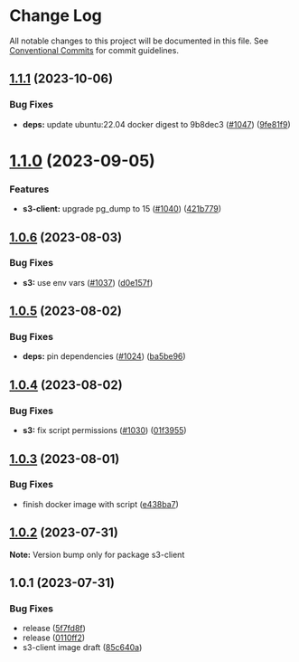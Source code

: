# Change Log

All notable changes to this project will be documented in this file.
See [Conventional Commits](https://conventionalcommits.org) for commit guidelines.

## [1.1.1](https://github.com/SocialGouv/docker/compare/s3-client@1.1.0...s3-client@1.1.1) (2023-10-06)


### Bug Fixes

* **deps:** update ubuntu:22.04 docker digest to 9b8dec3 ([#1047](https://github.com/SocialGouv/docker/issues/1047)) ([9fe81f9](https://github.com/SocialGouv/docker/commit/9fe81f94834c5ad1cdc4e1e28be3cd89e32ed2da))





# [1.1.0](https://github.com/SocialGouv/docker/compare/s3-client@1.0.6...s3-client@1.1.0) (2023-09-05)


### Features

* **s3-client:** upgrade pg_dump to 15 ([#1040](https://github.com/SocialGouv/docker/issues/1040)) ([421b779](https://github.com/SocialGouv/docker/commit/421b779bc847f8dff663f76b8e44af1deb58f50b))





## [1.0.6](https://github.com/SocialGouv/docker/compare/s3-client@1.0.5...s3-client@1.0.6) (2023-08-03)


### Bug Fixes

* **s3:** use env vars ([#1037](https://github.com/SocialGouv/docker/issues/1037)) ([d0e157f](https://github.com/SocialGouv/docker/commit/d0e157fe53e525794364d7e3360193295b6ba650))





## [1.0.5](https://github.com/SocialGouv/docker/compare/s3-client@1.0.4...s3-client@1.0.5) (2023-08-02)


### Bug Fixes

* **deps:** pin dependencies ([#1024](https://github.com/SocialGouv/docker/issues/1024)) ([ba5be96](https://github.com/SocialGouv/docker/commit/ba5be962e8a81720a662076ab96996e06eac42b9))





## [1.0.4](https://github.com/SocialGouv/docker/compare/s3-client@1.0.3...s3-client@1.0.4) (2023-08-02)


### Bug Fixes

* **s3:** fix script permissions ([#1030](https://github.com/SocialGouv/docker/issues/1030)) ([01f3955](https://github.com/SocialGouv/docker/commit/01f3955d71d8e1c5f8ebd813ef12cb245314eada))





## [1.0.3](https://github.com/SocialGouv/docker/compare/s3-client@1.0.2...s3-client@1.0.3) (2023-08-01)


### Bug Fixes

* finish docker image with script ([e438ba7](https://github.com/SocialGouv/docker/commit/e438ba7059159d81d87284f4a11db6224243820c))





## [1.0.2](https://github.com/SocialGouv/docker/compare/s3-client@1.0.1...s3-client@1.0.2) (2023-07-31)

**Note:** Version bump only for package s3-client





## 1.0.1 (2023-07-31)


### Bug Fixes

* release ([5f7fd8f](https://github.com/SocialGouv/docker/commit/5f7fd8f82a27e453471d22b11437cfd1e011530a))
* release ([0110ff2](https://github.com/SocialGouv/docker/commit/0110ff23870b4854aa97a44065a960fc08769a72))
* s3-client image draft ([85c640a](https://github.com/SocialGouv/docker/commit/85c640aa498fc299c202cf558f66389a409d7fc8))
